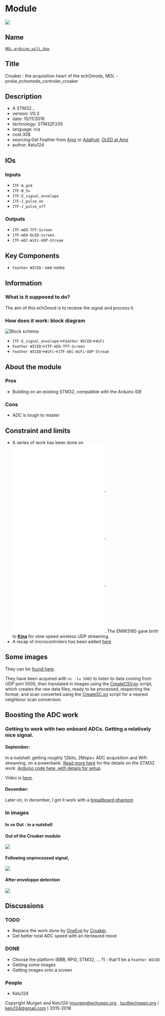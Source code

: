# Module

![](viewme.png)

## Name

[`MDL-arduino_wifi_daq`]()

## Title

Croaker : the acquisition heart of the echOmods, MDL - probe_echomods_controler_croaker

## Description

* A STM32...
* version: V0.3
* date: 15/11/2016
* technology: STM32F205
* language: n/a
* cost:35$
* sourcing:Get Feather from [Amz](http://amzn.to/2eGzlbG ) or [Adafruit](https://www.adafruit.com/products/3056). [OLED at Amz](http://amzn.to/2gi0vHl)
* author: Kelu124

## IOs

### Inputs

* `ITF-A_gnd`
* `ITF-B_5v`
* `ITF-E_signal_envelope`
* `ITF-I_pulse_on`
* `ITF-J_pulse_off`

### Outputs

* `ITF-mED-TFT-Screen`
* `ITF-mED-OLED-Screen`
* `ITF-mEC-WiFi-UDP-Stream`

## Key Components

* `Feather WICED` : see notes

## Information

### What is it supposed to do?

The aim of this echOmod is to receive the signal and process it.

### How does it work: block diagram

![Block schema](source/blocks.png)

* `ITF-E_signal_envelope`->`Feather WICED`->`WiFi`
* `Feather WICED`->`ITF-mED-TFT-Screen`
* `Feather WICED`->`WiFi`->`ITF-mEC-WiFi-UDP-Stream`



## About the module

### Pros

* Building on an existing STM32, compatible with the Arduino IDE

### Cons

* ADC is tough to master

## Constraint and limits

* A series of work has been done on ![EMW3165](notes_EMW3165.md),  ![ESP8266](notes_ESP8266.md), ![Raspberry Pi Zero](notes_RPi0.md), ![feather WICED](notes_feather_WICED.md). The EMW3165 gave birth to __[Kina](/retired/kina/)__ for slow speed wireless UDP streaming.
* A recap of microcontrolers has been added [here](notes_uC.md)



## Some images

They can be [found here](data/examples/). 

They have been acquired with `nc -lu 5005` to listen to data coming from UDP port 5005, then translated in images using the [CreateCSV.py](data/examples/CreateCSV.py) script, which creates the raw data files, ready to be processed, respecting the format, and scan converted using the [CreateSC.py](data/examples/CreateSC.py) script for a nearest neighbour scan conversion.

## Boosting the ADC work

### Getting to work with two onboard ADCs. Getting a relatively nice signal.

#### September:

In a nutshell: getting roughly 12bits, 2Msps+ ADC acquisition and Wifi-streaming, on a powerbank. [Read more here](feather_tests/2016-09-10-Feather_ADC.md) for the details on the STM32 work. [Arduino code here, with details for setup](feather_tests/2ADC2UDP.ino).

Video is [here](https://www.youtube.com/watch?v=iyfDMsgAquI).

#### December:

Later on, in december, I got it work with a [breadboard phantom](data/20161217/20161217-TestingArduinoAndPhantom.md)

### In images

#### In vs Out : in a nutshell


#### Out of the Croaker module

![](feather_tests/SilentAcqDualADC.png)

#### Following unprocessed signal, 

![](https://raw.githubusercontent.com/kelu124/echomods/master/silent/images/SilentOutput.JPG)

#### After enveloppe detection

![](https://raw.githubusercontent.com/kelu124/echomods/master/silent/images/SilentEnveloppeFinal.JPG)

## Discussions

### TODO

* Replace the work done by [OneEye](/electronic/modules/hardware/MDL-pulser_control/) by [Croaker]().
* Get better total ADC speed with an iterleaved move

### DONE

* Choose the platform (BBB, RPi0, STM32, ... ?) : that'll be a `Feather WICED`
* Getting some images
* Getting images onto a screen

### People

* Kelu124

Copyright Murgen and Kelu124 (murgen@echopen.org , luc@echopen.org / kelu124@gmail.com ) 2015-2018

